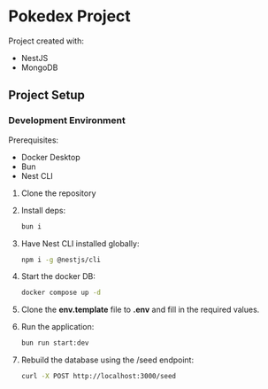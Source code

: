 # Pokedex Project

Project created with:

- NestJS
- MongoDB

## Project Setup

### Development Environment

Prerequisites:

- Docker Desktop
- Bun
- Nest CLI

1. Clone the repository
2. Install deps:

    ```bash
    bun i
    ```

3. Have Nest CLI installed globally:

    ```bash
    npm i -g @nestjs/cli
    ```

4. Start the docker DB:

    ```bash
    docker compose up -d
    ```

5. Clone the __env.template__ file to __.env__ and fill in the required values.
6. Run the application:

    ```bash
    bun run start:dev
    ```

7. Rebuild the database using the /seed endpoint:

    ```bash
    curl -X POST http://localhost:3000/seed
    ```
